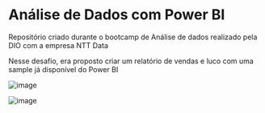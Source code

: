 # Análise de Dados com Power BI
<p>Repositório criado durante o bootcamp de Análise de dados realizado pela DIO com a empresa NTT Data</p>
<p>Nesse desafio, era proposto criar um relatório de vendas e luco com uma sample já disponível do Power BI</p>

![image](https://github.com/user-attachments/assets/149ae6fc-2c2b-4f49-a265-c3aad8131282)

![image](https://github.com/user-attachments/assets/74a86f94-1fcf-4218-af65-7db0243d0f7b)
